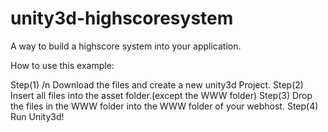 # unity3d-highscoresystem
A way to build a highscore system into your application.

How to use this example:

Step(1) /n
Download the files and create a new unity3d Project.
Step(2)
Insert all files into the asset folder.(except the WWW folder)
Step(3)
Drop the files in the WWW folder into the WWW folder of your webhost.
Step(4)
Run Unity3d!
